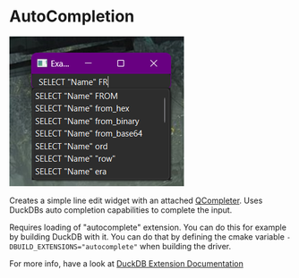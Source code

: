# AutoCompletion

![Preview](./preview.png)

Creates a simple line edit widget with an attached [QCompleter](https://doc.qt.io/qt-6/qcompleter.html).
Uses DuckDBs auto completion capabilities to complete the input.

Requires loading of "autocomplete" extension.
You can do this for example by building DuckDB with it. You can do that by defining the cmake variable `-DBUILD_EXTENSIONS="autocomplete"` when building the driver.

For more info, have a look at [DuckDB Extension Documentation](https://github.com/duckdb/duckdb/tree/main/extension)

